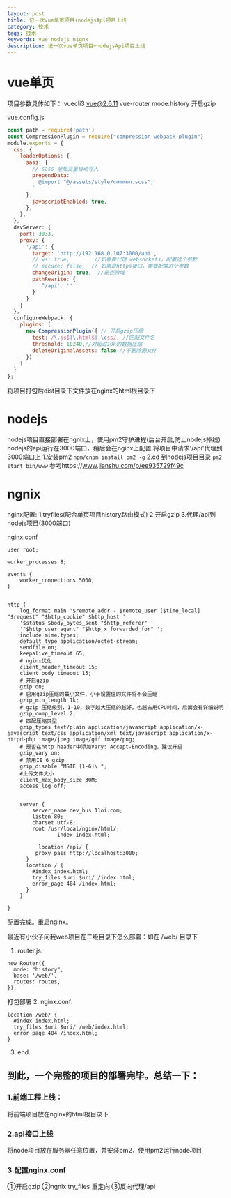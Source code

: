 ```yaml
---
layout: post
title: 记一次vue单页项目+nodejsApi项目上线
category: 技术
tags: 技术
keywords: vue nodejs nignx
description: 记一次vue单页项目+nodejsApi项目上线
---
```


# vue单页

项目参数具体如下：
vuecli3 vue@2.6.11 vue-router mode:history 开启gzip

vue.config.js
``` javascript
const path = require('path')
const CompressionPlugin = require("compression-webpack-plugin")
module.exports = {
  css: {
    loaderOptions: {
      sass: {
        // sass 全局变量自动导入
        prependData: `
          @import "@/assets/style/common.scss";
        `
      },
        javascriptEnabled: true,
      },
    },
  },
  devServer: {
    port: 3033,
    proxy: {
      '/api': {
        target: 'http://192.168.0.107:3000/api',
        // ws: true,        //如果要代理 websockets，配置这个参数
        // secure: false,  // 如果是https接口，需要配置这个参数
        changeOrigin: true,  //是否跨域
        pathRewrite: {
          '^/api': ''
        }
      }
    }
  },
  configureWebpack: {
    plugins: [
      new CompressionPlugin({ // 开启gzip压缩
        test: /\.js$|\.html$|.\css/, //匹配文件名
        threshold: 10240,//对超过10k的数据压缩
        deleteOriginalAssets: false //不删除源文件
      })
    ]
  }
};
```
将项目打包后dist目录下文件放在nginx的html根目录下

# nodejs
nodejs项目直接部署在ngnix上，使用pm2守护进程(后台开启,防止nodejs掉线)
nodejs的api运行在3000端口，稍后会在nginx上配置 将项目中请求'/api'代理到3000端口上
1.安装pm2 ```npm/cnpm install pm2 -g```
2.cd 到nodejs项目目录 ```pm2 start bin/www``` 参考https://www.jianshu.com/p/ee935729f49c

# ngnix
nginx配置:
1.tryfiles(配合单页项目history路由模式)
2.开启gzip
3.代理/api到nodejs项目(3000端口)

nginx.conf
```
user root;

worker_processes 8;

events {
	worker_connections 5000;
}


http {
	log_format main '$remote_addr - $remote_user [$time_local] "$request" "$http_cookie" $http_host '
	'$status $body_bytes_sent "$http_referer" '
	'"$http_user_agent" "$http_x_forwarded_for" ';
	include mime.types;
	default_type application/octet-stream;
	sendfile on;
	keepalive_timeout 65;
	# nginx优化
	client_header_timeout 15;
	client_body_timeout 15;
	# 开启gzip
	gzip on;
	# 启用gzip压缩的最小文件，小于设置值的文件将不会压缩
	gzip_min_length 1k;
	# gzip 压缩级别，1-10，数字越大压缩的越好，也越占用CPU时间，后面会有详细说明
	gzip_comp_level 2;
	# 匹配压缩类型
	gzip_types text/plain application/javascript application/x-javascript text/css application/xml text/javascript application/x-httpd-php image/jpeg image/gif image/png;
	# 是否在http header中添加Vary: Accept-Encoding，建议开启
	gzip_vary on;
	# 禁用IE 6 gzip
	gzip_disable "MSIE [1-6]\.";
	#上传文件大小
	client_max_body_size 30M;
	access_log off;


	server {
		server_name dev_bus.11oi.com;
		listen 80;
		charset utf-8;
		root /usr/local/nginx/html/;
                index index.html;

          location /api/ {
		 proxy_pass http://localhost:3000;
	  }
	  location / {
		#index index.html;
		try_files $uri $uri/ /index.html;
		error_page 404 /index.html;
	  }
	}

}
```
配置完成。重启nginx。

最近有小伙子问我web项目在二级目录下怎么部署：如在 /web/ 目录下
1. router.js:
```
new Router({
  mode: "history",
  base: '/web/',
  routes: routes,
});
```
打包部署
2. nginx.conf:
```
location /web/ {
  #index index.html;
  try_files $uri $uri/ /web/index.html;
  error_page 404 /index.html;
}
```
3. end.

## 到此，一个完整的项目的部署完毕。总结一下：
### 1.前端工程上线：
将前端项目放在nginx的html根目录下
### 2.api接口上线
将node项目放在服务器任意位置，并安装pm2，使用pm2运行node项目
### 3.配置nginx.conf
①开启gzip ②ngnix try_files 重定向 ③反向代理/api
